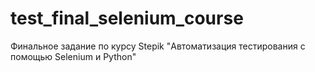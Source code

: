 # test_final_selenium_course
Финальное задание по курсу Stepik "Автоматизация тестирования с помощью Selenium и Python"
